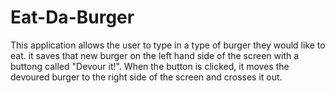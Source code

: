 # Eat-Da-Burger

This application allows the user to type in a type of burger they would like to eat. it saves that new burger on the left hand side of the screen with a buttong called "Devour it!". When the button is clicked, it moves the devoured burger to the right side of the screen and crosses it out.

